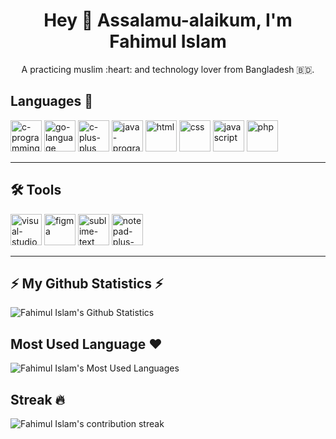 <!-- Introduction Part -->
<h1 align="center">Hey 👋 Assalamu-alaikum, I'm Fahimul Islam</h1>

<p align="center">A practicing muslim :heart: and technology lover from Bangladesh 🇧🇩.</p>

<!-- Languages I Know -->
 ## Languages :rocket:

<img width="50px" height="50px" src="https://logo.letskhabar.com/img/?tool=c-programming&bgc=none&acol=red" alt="c-programming"> <img width="50px" height="50px" src="https://logo.letskhabar.com/img/?tool=go&bgc=none&acol=red" alt="go-language"> <img width="50px" height="50px" src="https://logo.letskhabar.com/img/?tool=c-plus&bgc=none&acol=red" alt="c-plus-plus"> <img width="50px" height="50px" src="https://logo.letskhabar.com/img/?tool=java&bgc=none&acol=red" alt="java-programming"> <img width="50px" height="50px" src="https://logo.letskhabar.com/img/?tool=html&bgc=none&acol=red" alt="html"> <img width="50px" height="50px" src="https://logo.letskhabar.com/img/?tool=css3&bgc=none&acol=red" alt="css"> <img width="50px" height="50px" src="https://logo.letskhabar.com/img/?tool=javascript&bgc=none&acol=red" alt="javascript"> <img width="50px" height="50px" src="https://logo.letskhabar.com/img/?tool=php0&bgc=none&acol=red" alt="php">

<hr>

## 🛠 Tools
<img width="50px" height="50px" src="https://logo.letskhabar.com/img/?tool=vs-code&bgc=none&acol=red" alt="visual-studio-code"> <img width="50px" height="50px" src="https://logo.letskhabar.com/img/?tool=figma&bgc=none&acol=red" alt="figma"> <img width="50px" height="50px" src="https://logo.letskhabar.com/img/?tool=sublime_text&bgc=none&acol=red" alt="sublime-text"> <img width="50px" height="50px" src="https://logo.letskhabar.com/img/?tool=notepad-plus&bgc=none&acol=red" alt="notepad-plus-plus"> 

<hr>

<!-- Github Statistics -->
## ⚡ My Github Statistics ⚡

<img align="center" src="https://github-readme-stats.vercel.app/api?username=fahim047&show_icons=true&theme=radical" alt="Fahimul Islam's Github Statistics">

<!-- Github Most Used Languages -->
## Most Used Language :heart:
<img align="center" src="https://github-readme-stats.vercel.app/api/top-langs/?username=fahim047&langs_count=8&layout=compact&theme=radical" alt="Fahimul Islam's Most Used Languages">


<!-- Github Contribution Streak -->
## Streak :fire:

<img align="center" src="https://github-readme-streak-stats.herokuapp.com/?user=fahim047&theme=merko" alt="Fahimul Islam's contribution streak">


